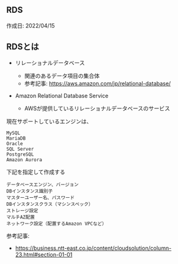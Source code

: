 ## RDS
作成日: 2022/04/15


## RDSとは
- リレーショナルデータベース
  - 関連のあるデータ項目の集合体
  - 参考記事: https://aws.amazon.com/jp/relational-database/

- Amazon Relational Database Service 
  - AWSが提供しているリレーショナルデータベースのサービス

現在サポートしているエンジンは、

```
MySQL
MariaDB
Oracle
SQL Server
PostgreSQL
Amazon Aurora
```

下記を指定して作成する

```
データベースエンジン、バージョン
DBインスタンス識別子
マスターユーザー名、パスワード
DBインスタンスクラス（マシンスペック）
ストレージ設定
マルチAZ配置
ネットワーク設定（配置するAmazon VPCなど）
```


参考記事: 
- https://business.ntt-east.co.jp/content/cloudsolution/column-23.html#section-01-01
